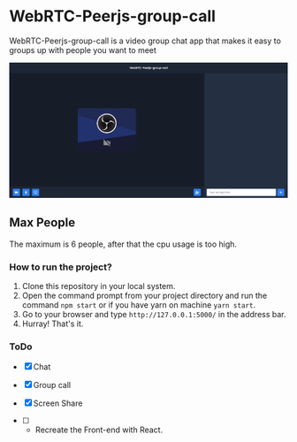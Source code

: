 # WebRTC-Peerjs-group-call
WebRTC-Peerjs-group-call is a video group chat app that makes it easy to groups up with people you want to meet

![IMG](./image.png)

## Max People
The maximum is 6 people, after that the cpu usage is too high.

### How to run the project?

1. Clone this repository in your local system.
2. Open the command prompt from your project directory and run the command `npm start` or if you have yarn on machine `yarn start`.
3. Go to your browser and type `http://127.0.0.1:5000/` in the address bar.
4. Hurray! That's it.

### ToDo

- [x] Chat
- [x] Group call  
- [x] Screen Share  

- [ ] - Recreate the Front-end with React.

